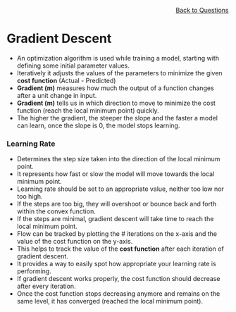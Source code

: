 <p align='right'><a align="right" href="https://github.com/KIRANKUMAR7296/Library/blob/main/Interview.md">Back to Questions</a></p>

# **Gradient Descent**
- An optimization algorithm is used while training a model, starting with defining some initial parameter values. 
- Iteratively it adjusts the values of the parameters to minimize the given **cost function** (Actual - Predicted)
- **Gradient (m)** measures how much the output of a function changes after a unit change in input.
- **Gradient (m)** tells us in which direction to move to minimize the cost function (reach the local minimum point) quickly.
- The higher the gradient, the steeper the slope and the faster a model can learn, once the slope is 0, the model stops learning. 

### **Learning Rate**
- Determines the step size taken into the direction of the local minimum point.
- It represents how fast or slow the model will move towards the local minimum point.
- Learning rate should be set to an appropriate value, neither too low nor too high. 
- If the steps are too big, they will overshoot or bounce back and forth within the convex function.
- If the steps are minimal, gradient descent will take time to reach the local minimum point.
- Flow can be tracked by plotting the # iterations on the x-axis and the value of the cost function on the y-axis.
- This helps to track the value of the **cost function** after each iteration of gradient descent.
- It provides a way to easily spot how appropriate your learning rate is performing.
- If gradient descent works properly, the cost function should decrease after every iteration.
- Once the cost function stops decreasing anymore and remains on the same level, it has converged (reached the local minimum point).
